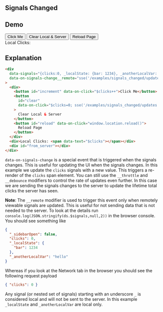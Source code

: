 ## Signals Changed

## Demo

<div
  data-signals="{clicks:0, _localState: {bar: 1234}, _anotherLocalVar: 'hello'}"
  data-on-signals-change__remote="sse('/examples/signals_changed/updates', {method:'post'})"
  >
    <div class="flex gap-4">
      <button
        id="increment"
        class="btn btn-success"
        data-on-click="$clicks++"
        >Click Me</button>
      <button
        id="clear"
        class="btn btn-warning"
        data-on-click="$clicks=0; sse('/examples/signals_changed/updates', {method:'delete'})"
      >Clear Local & Server</button>
      <button
        id="reload"
        class="btn btn-error"
        data-on-click="window.location.reload()"
      >Reload Page</button>
    </div>
    <div id="local_clicks">Local Clicks: <span data-text="$clicks"></span></div>
    <div id="from_server"></div>
</div>

## Explanation

```html
<div
  data-signals="{clicks:0, _localState: {bar: 1234}, _anotherLocalVar: 'hello'}"
  data-on-signals-change__remote="sse('/examples/signals_changed/updates', {method:'post'})"
>
  <div>
    <button id="increment" data-on-click="$clicks++">Click Me</button>
    <button
      id="clear"
      data-on-click="$clicks=0; sse('/examples/signals_changed/updates', {method:'delete'})"
    >
      Clear Local & Server
    </button>
    <button id="reload" data-on-click="window.location.reload()">
      Reload Page
    </button>
  </div>
  <div>Local Clicks: <span data-text="$clicks"></span></div>
  <div id="from_server"></div>
</div>
```

`data-on-signals-change` is a special event that is triggered when the signals changes. This is useful for updating the UI when the signals changes. In this example we update the `clicks` signals with a new value. This triggers a re-render of the `clicks` span element. You can still use the `__throttle` and `__debounce` modifiers to control the rate of updates even further. In this case we are sending the signals changes to the server to update the lifetime total clicks the server has seen.

**Note**: The `__remote` modifier is used to trigger this event only when remotely viewable signals are updated. This is useful for not sending data that is not needed to the server. To look at the details run `console.log(JSON.stringify(ds.$signals,null,2))` in the browser console. You should see something like

```json
{
  "_sidebarOpen": false,
  "clicks": 0,
  "_localState": {
    "bar": 1234
  },
  "_anotherLocalVar": "hello"
}
```

Whereas if you look at the Network tab in the browser you should see the following request payload

```json
{ "clicks": 0 }
```

Any signal (or nested set of signals) starting with an underscore `_` is considered local and will not be sent to the server. In this example `_localState` and `_anotherLocalVar` are local only.
